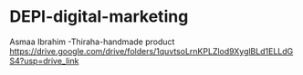 # DEPI-digital-marketing
Asmaa Ibrahim -Thiraha-handmade product
https://drive.google.com/drive/folders/1quvtsoLrnKPLZlod9XyglBLd1ELLdGS4?usp=drive_link
